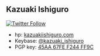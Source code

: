 ## Kazuaki Ishiguro

[![Twitter Follow](https://img.shields.io/twitter/follow/kazuakiishiguro?style=social)](https://twitter.com/kazuakiishiguro) 

* hp: [kazuakiishiguro.com](https://kazuakiishiguro.com)
* Keybase: [@kazuaki_ishiguro](https://keybase.io/kazuaki_ishiguro)
* PGP key: [45AA 67FE F244 FF9C](http://keyserver.ubuntu.com/pks/lookup?search=45AA67FEF244FF9C&fingerprint=on&op=index)
